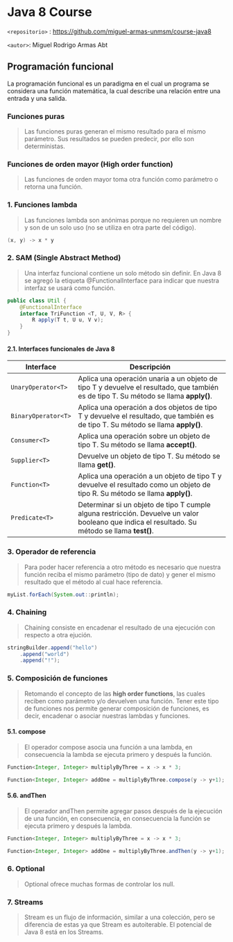 # Java 8 Course
`<repositorio>` : <https://github.com/miguel-armas-unmsm/course-java8>

`<autor>`: Miguel Rodrigo Armas Abt

## Programación funcional
La programación funcional es un paradigma en el cual un programa se considera una función matemática, la cual describe una relación entre una entrada y una salida.

### Funciones puras
> Las funciones puras generan el mismo resultado para el mismo parámetro. Sus resultados se pueden predecir, por ello son deterministas.

### Funciones de orden mayor (High order function)
> Las funciones de orden mayor toma otra función como parámetro o retorna una función.

### 1. Funciones lambda
> Las funciones lambda son anónimas porque no requieren un nombre y son de un solo uso (no se utiliza en otra parte del código).

```java
(x, y) -> x * y
```

### 2. SAM (Single Abstract Method)
> Una interfaz funcional contiene un solo método sin definir. En Java 8 se agregó la etiqueta @FunctionalInterface para indicar que nuestra interfaz se usará como función.

```java
public class Util {
	@FunctionalInterface
	interface TriFunction <T, U, V, R> {
		R apply(T t, U u, V v);
	}
}
```

#### 2.1. Interfaces funcionales de Java 8
Interface  | Descripción
------------- | -------------
`UnaryOperator<T>`  | Aplica una operación unaria a un objeto de tipo T y devuelve el resultado, que también es de tipo T. Su método se llama **apply()**.
`BinaryOperator<T>`   | Aplica una operación a dos objetos de tipo T y devuelve el resultado, que también es de tipo T. Su método se llama **apply()**.
`Consumer<T>`   | Aplica una operación sobre un objeto de tipo T. Su método se llama **accept()**.
`Supplier<T>`   | Devuelve un objeto de tipo T. Su método se llama **get()**.
`Function<T>`   | Aplica una operación a un objeto de tipo T y devuelve el resultado como un objeto de tipo R. Su método se llama **apply()**.
`Predicate<T>`   | Determinar si un objeto de tipo T cumple alguna restricción. Devuelve un valor booleano que indica el resultado. Su método se llama **test()**.

### 3. Operador de referencia
> Para poder hacer referencia a otro método es necesario que nuestra función reciba el mismo parámetro (tipo de dato) y gener el mismo resultado que el método al cual hace referencia.

```java
myList.forEach(System.out::println);
```

### 4. Chaining
> Chaining consiste en encadenar el resultado de una ejecución con respecto a otra ejución.

```java
stringBuilder.append("hello")
	.append("world")
	.append("!");
```

### 5. Composición de funciones
> Retomando el concepto de las **high order functions**, las cuales reciben como parámetro y/o devuelven una función. Tener este tipo de funciones nos permite generar composición de funciones, es decir, encadenar o asociar nuestras lambdas y funciones.

#### 5.1. compose
> El operador compose asocia una función a una lambda, en consecuencia la lambda se ejecuta primero y después la función.

```java
Function<Integer, Integer> multiplyByThree = x -> x * 3;

Function<Integer, Integer> addOne = multiplyByThree.compose(y -> y+1);
```

#### 5.6. andThen
> El operador andThen permite agregar pasos después de la ejecución de una función, en consecuencia, en consecuencia la función se ejecuta primero y después la lambda.

```java
Function<Integer, Integer> multiplyByThree = x -> x * 3;

Function<Integer, Integer> addOne = multiplyByThree.andThen(y -> y+1);
```
### 6. Optional
> Optional ofrece muchas formas de controlar los null.

### 7. Streams
> Stream es un flujo de información, similar a una colección, pero se diferencia de estas ya que Stream es autoiterable. El potencial de Java 8 está en los Streams.
